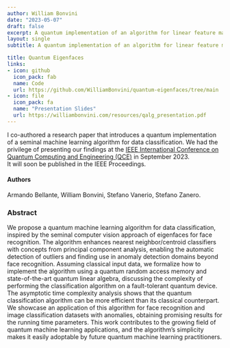 ```yaml
---
author: William Bonvini
date: "2023-05-07"
draft: false
excerpt: A quantum implementation of an algorithm for linear feature mapping and nearest neighbor classification with outlier detection.
layout: single
subtitle: A quantum implementation of an algorithm for linear feature mapping and nearest neighbor classification with outlier detection.

title: Quantum Eigenfaces
links:
- icon: github
  icon_pack: fab
  name: Code
  url: https://github.com/WilliamBonvini/quantum-eigenfaces/tree/main
- icon: file
  icon_pack: fa
  name: "Presentation Slides"
  url: https://williambonvini.com/resources/qalg_presentation.pdf
---
```


I co-authored a research paper that introduces a quantum implementation of a seminal machine learning algorithm for data classification. We had the privilege of presenting 
our findings at the [IEEE International Conference on Quantum Computing and Engineering (QCE)](https://qce.quantum.ieee.org/2023/) in September 2023.  
It will soon be published in the IEEE Proceedings. 


#### Authors
Armando Bellante, William Bonvini, Stefano Vanerio, Stefano Zanero.


### Abstract

We propose a quantum machine learning algorithm for data classification, inspired by the seminal computer vision approach of eigenfaces for face recognition. The algorithm enhances nearest neighbor/centroid
classifiers with concepts from principal component analysis, enabling the automatic detection of outliers
and finding use in anomaly detection domains beyond face recognition. Assuming classical input data, we
formalize how to implement the algorithm using a quantum random access memory and state-of-the-art
quantum linear algebra, discussing the complexity of performing the classification algorithm on a fault-tolerant quantum device. The asymptotic time complexity analysis shows that the quantum classification algorithm can be more efficient than its classical counterpart. We showcase an application of this algorithm for face recognition and image classification datasets with anomalies, obtaining promising results for the running time parameters. This work contributes to the growing field of quantum machine learning applications, and the algorithm’s simplicity makes it easily adoptable by future quantum machine learning practitioners.



